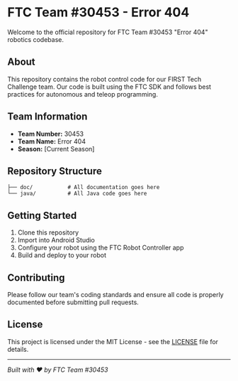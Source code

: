 # FTC Team #30453 - Error 404

Welcome to the official repository for FTC Team #30453 "Error 404" robotics codebase.

## About

This repository contains the robot control code for our FIRST Tech Challenge team. Our code is built using the FTC SDK and follows best practices for autonomous and teleop programming.

## Team Information

- **Team Number:** 30453
- **Team Name:** Error 404
- **Season:** [Current Season]

## Repository Structure

```
├── doc/           # All documentation goes here
└── java/          # All Java code goes here
```

## Getting Started

1. Clone this repository
2. Import into Android Studio
3. Configure your robot using the FTC Robot Controller app
4. Build and deploy to your robot

## Contributing

Please follow our team's coding standards and ensure all code is properly documented before submitting pull requests.

## License

This project is licensed under the MIT License - see the [LICENSE](LICENSE) file for details.

---

*Built with ❤️ by FTC Team #30453*
